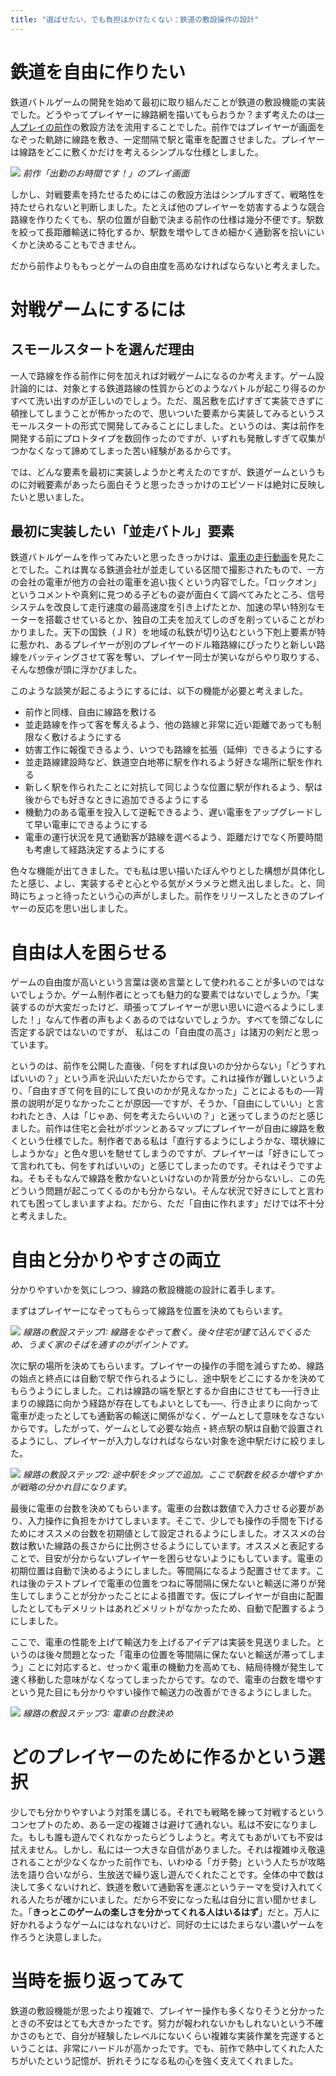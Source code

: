 ```yaml
---
title: "選ばせたい、でも負担はかけたくない：鉄道の敷設操作の設計"
---
```


# 鉄道を自由に作りたい

鉄道バトルゲームの開発を始めて最初に取り組んだことが鉄道の敷設機能の実装でした。どうやってプレイヤーに線路網を描いてもらおうか？まず考えたのは[一人プレイの前作](https://namagame.coe.nicovideo.jp/games/lg224)の敷設方法を流用することでした。前作ではプレイヤーが画面をなぞった軌跡に線路を敷き、一定間隔で駅と電車を配置させました。プレイヤーは線路をどこに敷くかだけを考えるシンプルな仕様としました。

![](/images/rushmini-screenshot.png)
*前作「出勤のお時間です！」のプレイ画面*

しかし、対戦要素を持たせるためにはこの敷設方法はシンプルすぎて、戦略性を持たせられないと判断しました。たとえば他のプレイヤーを妨害するような競合路線を作りたくても、駅の位置が自動で決まる前作の仕様は幾分不便です。駅数を絞って長距離輸送に特化するか、駅数を増やしてきめ細かく通勤客を拾いにいくかと決めることもできません。

だから前作よりももっとゲームの自由度を高めなければならないと考えました。

# 対戦ゲームにするには

## スモールスタートを選んだ理由

一人で路線を作る前作に何を加えれば対戦ゲームになるのか考えます。ゲーム設計論的には、対象とする鉄道路線の性質からどのようなバトルが起こり得るのかすべて洗い出すのが正しいのでしょう。ただ、風呂敷を広げすぎて実装できずに頓挫してしまうことが怖かったので、思いついた要素から実装してみるというスモールスタートの形式で開発してみることにしました。というのは、実は前作を開発する前にプロトタイプを数回作ったのですが、いずれも発散しすぎて収集がつかなくなって諦めてしまった苦い経験があるからです。

では、どんな要素を最初に実装しようかと考えたのですが、鉄道ゲームというものに対戦要素があったら面白そうと思ったきっかけのエピソードは絶対に反映したいと思いました。

## 最初に実装したい「並走バトル」要素

鉄道バトルゲームを作ってみたいと思ったきっかけは、[電車の走行動画](https://www.nicovideo.jp/watch/sm553706)を見たことでした。これは異なる鉄道会社が並走している区間で撮影されたもので、一方の会社の電車が他方の会社の電車を追い抜くという内容でした。「ロックオン」というコメントや真剣に見つめる子どもの姿が面白くて調べてみたところ、信号システムを改良して走行速度の最高速度を引き上げたとか、加速の早い特別なモーターを搭載させているとか、独自の工夫を加えてしのぎを削っていることがわかりました。天下の国鉄（ＪＲ）を地域の私鉄が切り込むという下剋上要素が特に惹かれ、あるプレイヤーが別のプレイヤーのドル箱路線にぴったりと新しい路線をバッティングさせて客を奪い、プレイヤー同士が笑いながらやり取りする、そんな想像が頭に浮かびました。

このような談笑が起こるようにするには、以下の機能が必要と考えました。

* 前作と同様、自由に線路を敷ける
* 並走路線を作って客を奪えるよう、他の路線と非常に近い距離であっても制限なく敷けるようにする
* 妨害工作に報復できるよう、いつでも路線を拡張（延伸）できるようにする
* 並走路線建設時など、鉄道空白地帯に駅を作れるよう好きな場所に駅を作れる
* 新しく駅を作られたことに対抗して同じような位置に駅が作れるよう、駅は後からでも好きなときに追加できるようにする
* 機動力のある電車を投入して逆転できるよう、遅い電車をアップグレードして早い電車にできるようにする
* 電車の運行状況を見て通勤客が路線を選べるよう、距離だけでなく所要時間も考慮して経路決定するようにする

色々な機能が出てきました。でも私は思い描いたぼんやりとした構想が具体化したと感じ、よし、実装するぞと心とやる気がメラメラと燃え出しました。と、同時にちょっと待ったという心の声がしました。前作をリリースしたときのプレイヤーの反応を思い出しました。

# 自由は人を困らせる

ゲームの自由度が高いという言葉は褒め言葉として使われることが多いのではないでしょうか。ゲーム制作者にとっても魅力的な要素ではないでしょうか。「実装するのが大変だったけど、頑張ってプレイヤーが思い思いに遊べるようにしました！」なんて作者の声もよくあるのではないでしょうか。すべてを頭ごなしに否定する訳ではないのですが、 私はこの「自由度の高さ」は諸刃の剣だと思っています。

というのは、前作を公開した直後、「何をすれば良いのか分からない」「どうすればいいの？」という声を沢山いただいたからです。これは操作が難しいというより、「自由すぎて何を目的にして良いのかが見えなかった」ことによるもの──背景の説明が足りなかったことが原因──ですが、そうか、「自由にしていい」と言われたとき、人は「じゃあ、何を考えたらいいの？」と迷ってしまうのだと感じました。前作は住宅と会社がポツンとあるマップにプレイヤーが自由に線路を敷くという仕様でした。制作者である私は「直行するようにしようかな、環状線にしようかな」と色々思いを馳せてしまうのですが、プレイヤーは「好きにしてって言われても、何をすればいいの」と感じてしまったのです。それはそうですよね。そもそもなんで線路を敷かないといけないのか背景が分からないし、この先どういう問題が起こってくるのかも分からない。そんな状況で好きにしてと言われても困ってしまいますよね。だから、ただ「自由に作れます」だけでは不十分と考えました。

# 自由と分かりやすさの両立

分かりやすいかを気にしつつ、線路の敷設機能の設計に着手します。

まずはプレイヤーになぞってもらって線路を位置を決めてもらいます。

![](/images/railway-screenshot1.png)
*線路の敷設ステップ1: 線路をなぞって敷く。後々住宅が建て込んでくるため、うまく家のそばを通すのがポイントです。*

次に駅の場所を決めてもらいます。プレイヤーの操作の手間を減らすため、線路の始点と終点には自動で駅で作られるようにし、途中駅をどこにするかを決めてもらうようにしました。これは線路の端を駅とするか自由にさせても──行き止まりの線路に向かう経路が存在してもよいとしても──、行き止まりに向かって電車が走ったとしても通勤客の輸送に関係がなく、ゲームとして意味をなさないからです。したがって、ゲームとして必要な始点・終点駅の駅は自動で設置されるようにし、プレイヤーが入力しなければならない対象を途中駅だけに絞りました。

![](/images/railway-screenshot2.png)
*線路の敷設ステップ2: 途中駅をタップで追加。ここで駅数を絞るか増やすかが戦略の分かれ目になります。*

最後に電車の台数を決めてもらいます。電車の台数は数値で入力させる必要があり、入力操作に負担をかけてしまいます。そこで、少しでも操作の手間を下げるためにオススメの台数を初期値として設定されるようにしました。オススメの台数は敷いた線路の長さからに比例させるようにしています。オススメと表記することで、目安が分からないプレイヤーを困らせないようにもしています。電車の初期位置は自動で決めるようにしました。等間隔になるよう配置させてます。これは後のテストプレイで電車の位置をつねに等間隔に保たないと輸送に滞りが発生してしまうことが分かったことによる措置です。仮にプレイヤーが自由に配置したとしてもデメリットはあれどメリットがなかったため、自動で配置するようにしました。

ここで、電車の性能を上げて輸送力を上げるアイデアは実装を見送りました。というのは後々問題となった「電車の位置を等間隔に保たないと輸送が滞ってしまう」ことに対応すると、せっかく電車の機動力を高めても、結局待機が発生して速く移動した意味がなくなってしまったからです。なので、電車の台数を増やすという見た目にも分かりやすい操作で輸送力の改善ができるようにしました。

![](/images/railway-screenshot3.png)
*線路の敷設ステップ3: 電車の台数決め*

# どのプレイヤーのために作るかという選択

少しでも分かりやすいよう対策を講じる。それでも戦略を練って対戦するというコンセプトのため、ある一定の複雑さは避けて通れない。私は不安になりました。もしも誰も遊んでくれなかったらどうしようと。考えてもあがいても不安は拭えません。しかし、私には一つ大きな自信がありました。それは複雑ゆえ敬遠されることが少なくなかった前作でも、いわゆる「ガチ勢」という人たちが攻略法を語り合いながら、生放送で繰り返し遊んでくれたことです。全体の中で数は決して多くないけれど、鉄道を敷いて通勤客を運ぶというテーマを受け入れてくれる人たちが確かにいました。だから不安になった私は自分に言い聞かせました。「**きっとこのゲームの楽しさを分かってくれる人はいるはず**」だと。万人に好かれるようなゲームにはなれないけど、同好の士にはたまらない濃いゲームを作ろうと決意しました。

# 当時を振り返ってみて

鉄道の敷設機能が思ったより複雑で、プレイヤー操作も多くなりそうと分かったときの不安はとても大きかったです。努力が報われないかもしれないという不確かさのもとで、自分が経験したレベルにないくらい複雑な実装作業を完遂するということは、非常にハードルが高かったです。でも、前作で熱中してくれた人たちがいたという記憶が、折れそうになる私の心を強く支えてくれました。
